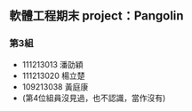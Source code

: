 ## 軟體工程期末 project：Pangolin
### 第3組
- 111213013 潘劭穎
- 111213020 楊立楚
- 109213038 黃庭康
- (第4位組員沒見過，也不認識，當作沒有)



